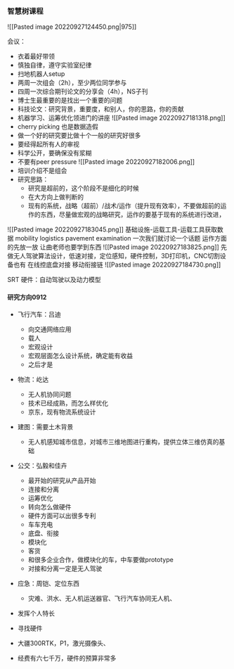 


### 智慧树课程
![[Pasted image 20220927124450.png|975]]

会议：
- 衣着最好带领
- 慎独自律，遵守实验室纪律
- 扫地机器人setup
- 两周一次组会（2h），至少两位同学参与
- 四周一次综合期刊论文的分享会（4h），NS子刊
- 博士生最重要的是找出一个重要的问题
- 科技论文：研究背景，重要度，和别人，你的思路，你的贡献
- 机器学习、运筹优化领进门的讲座
![[Pasted image 20220927181318.png]]
- cherry picking 也是数据造假
- 做一个好的研究要比做十个一般的研究好很多
- 要经得起所有人的审视
- 科学公开，要确保没有浆糊
- 不要有peer pressure
![[Pasted image 20220927182006.png]]
- 培训介绍不是组会
- 研究思路：
	- 研究是超前的，这个阶段不是细化的时候
	- 在大方向上做判断的
	- 现有的系统，战略（超前）/战术/运作（提升现有效率），不要做超前的运作的东西，尽量做宏观的战略研究，运作的要基于现有的系统进行改进，

![[Pasted image 20220927183045.png]]
基础设施-运载工具-运载工具获取数据
mobility logistics
pavement examination
一次我们就讨论一个话题
运作方面的先放一放
让曲老师也要学到东西
![[Pasted image 20220927183825.png]]
先做无人驾驶算法设计，低速对接，定位感知，硬件控制，3D打印机，CNC切割设备也有
在线控底盘对接
移动衔接链
![[Pasted image 20220927184730.png]]


SRT
硬件：自动驾驶以及动力模型


#### 研究方向0912
- 飞行汽车：吕迪
	- 向交通网络应用
	- 载人
	- 宏观设计
	- 宏观层面怎么设计系统，确定能有收益
	- 之后才是
- 物流：屹达
	- 无人机协同问题
	- 技术已经成熟，而怎么样优化
	- 京东，现有物流系统设计
- 建图：需要土木背景
	- 无人机感知城市信息，对城市三维地图进行重构，提供立体三维仿真的基础
- 公交：弘毅和佳卉
	- 最开始的研究从产品开始
	- 连接和分离
	- 运筹优化
	- 转向怎么做硬件
	- 硬件方面可以出很多专利
	- 车车充电
	- 底盘、衔接
	- 模块化
	- 客货
	- 和很多企业合作，做模块化的车，中车要做prototype
	- 对接和分离一定是无人驾驶
- 应急：周铠、定位东西
	- 灾难、洪水、无人机运送器官、飞行汽车协同无人机、

- 发挥个人特长
- 寻找硬件
- 大疆300RTK，P1，激光摄像头、
- 经费有六七千万，硬件的预算非常多


